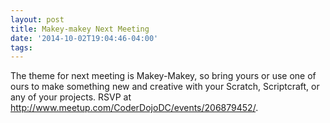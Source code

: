 ```yaml
---
layout: post
title: Makey-makey Next Meeting
date: '2014-10-02T19:04:46-04:00'
tags:
---
```

The theme for next meeting is Makey-Makey, so bring yours or use one of ours to
make something new and creative with your Scratch, Scriptcraft, or any of your
projects. RSVP at http://www.meetup.com/CoderDojoDC/events/206879452/.
